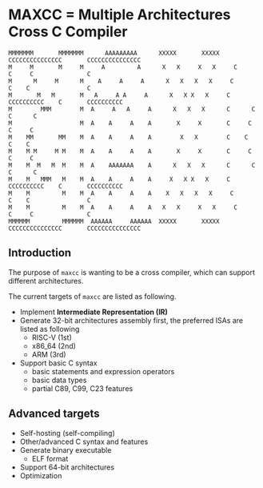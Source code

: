 # MAXCC = Multiple Architectures Cross C Compiler
```
MMMMMMM       MMMMMMM      AAAAAAAAA      XXXXX       XXXXX     CCCCCCCCCCCCCCC       CCCCCCCCCCCCCCC
M     M       M     M     A         A      X   X     X   X     C               C     C               C
M      M     M      M    A     A     A      X   X   X   X     C                C    C                C
M       M   M       M   A     A A     A      X   X X   X     C       CCCCCCCCCC    C       CCCCCCCCCC
M        MMM        M  A     A   A     A      X   X   X      C      C              C      C
M                   M  A    A     A    A       X     X       C     C               C     C
M    MM       MM    M  A    A     A    A        X   X        C    C                C    C
M    M M     M M    M  A    A     A    A       X     X       C     C               C     C
M    M  M   M  M    M  A    AAAAAAA    A      X   X   X      C      C              C      C
M    M   MMM   M    M  A    A     A    A     X   X X   X     C       CCCCCCCCCC    C       CCCCCCCCCC
M    M         M    M  A    A     A    A    X   X   X   X     C                C    C                C
M    M         M    M  A    A     A    A   X   X     X   X     C               C     C               C
MMMMMM         MMMMMM  AAAAAA     AAAAAA  XXXXX       XXXXX     CCCCCCCCCCCCCCC       CCCCCCCCCCCCCCC
```

## Introduction
The purpose of ```maxcc``` is wanting to be a cross compiler, which can support different architectures.

The current targets of ```maxcc``` are listed as following.
* Implement **Intermediate Representation (IR)**
* Generate 32-bit architectures assembly first, the preferred ISAs are listed as following
	* RISC-V (1st)
	* x86_64 (2nd)
	* ARM (3rd)
* Support basic C syntax
	* basic statements and expression operators
	* basic data types
	* partial C89, C99, C23 features

## Advanced targets
* Self-hosting (self-compiling)
* Other/advanced C syntax and features
* Generate binary executable
	* ELF format
* Support 64-bit architectures
* Optimization
